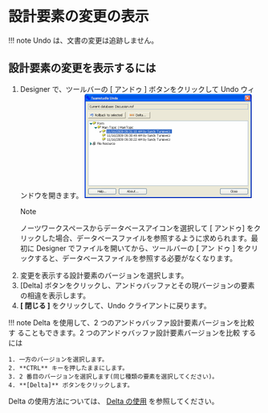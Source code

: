 # 設計要素の変更の表示

!!! note
    Undo は、文書の変更は追跡しません。
    
## 設計要素の変更を表示するには
1. Designer で、ツールバーの [ アンドゥ ] ボタンをクリックして Undo ウィンドウを開きます。
   ![Undo Window](img/viewing.png)
   <div class="admonition">
     <p class="admonition-title">Note</p>
     <p>ノーツワークスペースからデータベースアイコンを選択して [ アンドゥ] をクリックした場合、データベースファイルを参照するように求められます。最初に Designer でファイルを開いてから、ツールバーの [ アン ドゥ ] をクリックすると、データベースファイルを参照する必要がなくなります。</p>
   </div>
2. 変更を表示する設計要素のバージョンを選択します。
3. [Delta] ボタンをクリックし、アンドゥバッファとその現バージョンの要素の相違を表示します。
4. **[ 閉じる ]** をクリックして、Undo クライアントに戻ります。

!!! note
    Delta を使用して、2 つのアンドゥバッファ設計要素バージョンを比較す ることもできます。2 つのアンドゥバッファ設計要素バージョンを比較 するには 
    
    1. 一方のバージョンを選択します。
    2. **CTRL** キーを押したままにします。
    3. 2 番目のバージョンを選択します(同じ種類の要素を選択してください)。
    4. **[Delta]** ボタンをクリックします。
    
Delta の使用方法については、 [Delta の使用](../delta/using.md) を参照してください。
